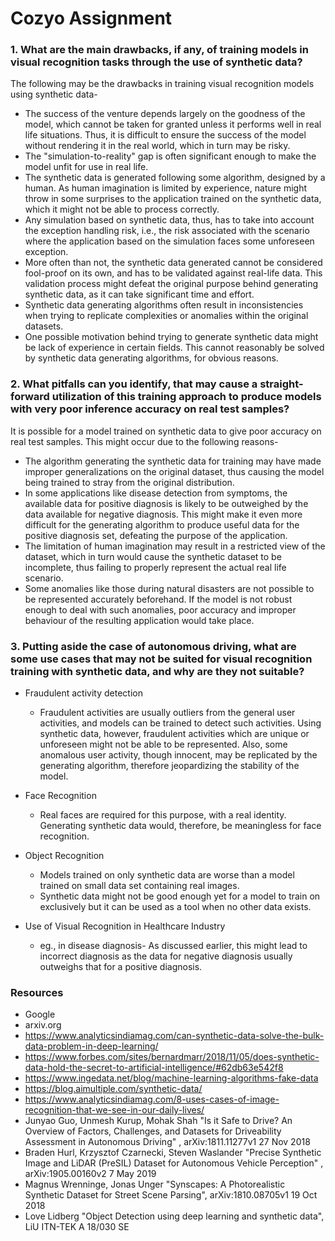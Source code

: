 # Cozyo Assignment



### 1. What are the main drawbacks, if any, of training models in visual recognition tasks through the use of synthetic data?
The following may be the drawbacks in training visual recognition models using synthetic data-
- The success of the venture depends largely on the goodness of the model, which cannot be taken for granted unless it performs well in real life situations. Thus, it is difficult to ensure the success of the model without rendering it in the real world, which in turn may be risky.
- The "simulation-to-reality" gap is often significant enough to make the model unfit for use in real life.
- The synthetic data is generated following some algorithm, designed by a human. As human imagination is limited by experience, nature might throw in some surprises to the application trained on the synthetic data, which it might not be able to process correctly.
- Any simulation based on synthetic data, thus, has to take into account the exception handling risk, i.e., the risk associated with the scenario where the application based on the simulation faces some unforeseen exception.
- More often than not, the synthetic data generated cannot be considered fool-proof on its own, and has to be validated against real-life data. This validation process might defeat the original purpose behind generating synthetic data, as it can take significant time and effort.
- Synthetic data generating algorithms often result in inconsistencies when trying to replicate complexities or anomalies within the original datasets.
- One possible motivation behind trying to generate synthetic data might be lack of experience in certain fields. This cannot reasonably be solved by synthetic data generating algorithms, for obvious reasons.

### 2. What pitfalls can you identify, that may cause a straight-forward utilization of this training approach to produce models with very poor inference accuracy on real test samples?
It is possible for a model trained on synthetic data to give poor accuracy on real test samples. This might occur due to the following reasons-
- The algorithm generating the synthetic data for training may have made improper generalizations on the original dataset, thus causing the model being trained to stray from the original distribution.
- In some applications like disease detection from symptoms, the available data for positive diagnosis is likely to be outweighed by the data available for negative diagnosis. This might make it even more difficult for the generating algorithm to produce useful data for the positive diagnosis set, defeating the purpose of the application.
- The limitation of human imagination may result in a restricted view of the dataset, which in turn would cause the synthetic dataset to be incomplete, thus failing to properly represent the actual real life scenario.
- Some anomalies like those during natural disasters are not possible to be represented accurately beforehand. If the model is not robust enough to deal with such anomalies, poor accuracy and improper behaviour of the resulting application would take place.

### 3. Putting aside the case of autonomous driving, what are some use cases that may not be suited for visual recognition training with synthetic data, and why are they not suitable?
- Fraudulent activity detection
    - Fraudulent activities are usually outliers from the general user activities, and models can be trained to detect such activities. Using synthetic data, however, fraudulent activities which are unique or unforeseen might not be able to be represented. Also, some anomalous user activity, though innocent, may be replicated by the generating algorithm, therefore jeopardizing the stability of the model.
- Face Recognition
    - Real faces are required for this purpose, with a real identity. Generating synthetic data would, therefore, be meaningless for face recognition.
- Object Recognition
    - Models trained on only synthetic data are worse than a model trained on small data set containing real images.
    - Synthetic data might not be good enough yet for a model to train on exclusively but it can be used as a tool when no other data exists. 

- Use of Visual Recognition in Healthcare Industry
    - eg., in disease diagnosis- As discussed earlier, this might lead to incorrect diagnosis as the data for negative diagnosis usually outweighs that for a positive diagnosis.



### Resources
- Google
- arxiv.org
- https://www.analyticsindiamag.com/can-synthetic-data-solve-the-bulk-data-problem-in-deep-learning/
- https://www.forbes.com/sites/bernardmarr/2018/11/05/does-synthetic-data-hold-the-secret-to-artificial-intelligence/#62db63e542f8
- https://www.ingedata.net/blog/machine-learning-algorithms-fake-data
- https://blog.aimultiple.com/synthetic-data/
- https://www.analyticsindiamag.com/8-uses-cases-of-image-recognition-that-we-see-in-our-daily-lives/
- Junyao Guo, Unmesh Kurup, Mohak Shah "Is it Safe to Drive? An Overview of Factors,
Challenges, and Datasets for Driveability Assessment in Autonomous Driving" ,  arXiv:1811.11277v1 27 Nov 2018
- Braden Hurl, Krzysztof Czarnecki, Steven Waslander "Precise Synthetic Image and LiDAR (PreSIL) Dataset for Autonomous Vehicle Perception" , arXiv:1905.00160v2 7 May 2019
- Magnus Wrenninge, Jonas Unger "Synscapes: A Photorealistic Synthetic Dataset for Street Scene Parsing", arXiv:1810.08705v1 19 Oct 2018
- Love Lidberg "Object Detection using deep learning and synthetic data", LiU ITN-TEK A 18/030 SE

[//]: # (These are reference links used in the body of this note and get stripped out when the markdown processor does its job. There is no need to format nicely because it shouldn't be seen. Thanks SO - http://stackoverflow.com/questions/4823468/store-comments-in-markdown-syntax)


   [dill]: <https://github.com/joemccann/dillinger>
   [git-repo-url]: <https://github.com/joemccann/dillinger.git>
   [john gruber]: <http://daringfireball.net>
   [df1]: <http://daringfireball.net/projects/markdown/>
   [markdown-it]: <https://github.com/markdown-it/markdown-it>
   [Ace Editor]: <http://ace.ajax.org>
   [node.js]: <http://nodejs.org>
   [Twitter Bootstrap]: <http://twitter.github.com/bootstrap/>
   [jQuery]: <http://jquery.com>
   [@tjholowaychuk]: <http://twitter.com/tjholowaychuk>
   [express]: <http://expressjs.com>
   [AngularJS]: <http://angularjs.org>
   [Gulp]: <http://gulpjs.com>

   [PlDb]: <https://github.com/joemccann/dillinger/tree/master/plugins/dropbox/README.md>
   [PlGh]: <https://github.com/joemccann/dillinger/tree/master/plugins/github/README.md>
   [PlGd]: <https://github.com/joemccann/dillinger/tree/master/plugins/googledrive/README.md>
   [PlOd]: <https://github.com/joemccann/dillinger/tree/master/plugins/onedrive/README.md>
   [PlMe]: <https://github.com/joemccann/dillinger/tree/master/plugins/medium/README.md>
   [PlGa]: <https://github.com/RahulHP/dillinger/blob/master/plugins/googleanalytics/README.md>
